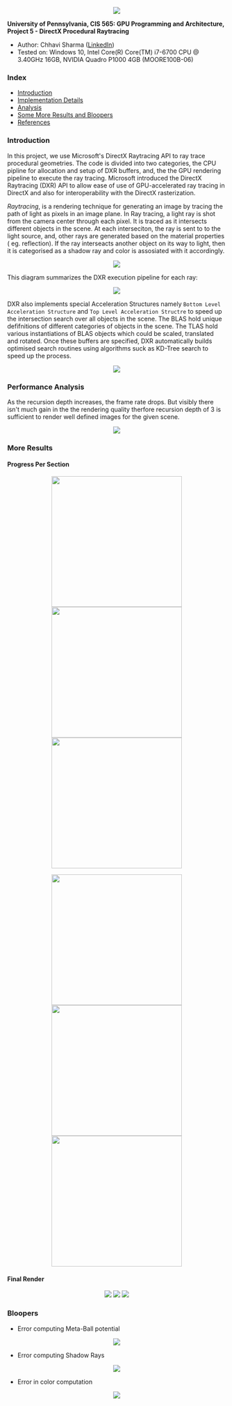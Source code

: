 <p align="center">
  <img src="images/finalgif.gif">
</p>

**University of Pennsylvania, CIS 565: GPU Programming and Architecture,
Project 5 - DirectX Procedural Raytracing**

* Author: Chhavi Sharma ([LinkedIn](https://www.linkedin.com/in/chhavi275/))
* Tested on: Windows 10, Intel Core(R) Core(TM) i7-6700 CPU @ 3.40GHz 16GB, 
             NVIDIA Quadro P1000 4GB (MOORE100B-06)


### Index

- [Introduction]( https://github.com/chhavisharma/Project4-CUDA-ICP#introduction )
- [Implementation Details]( https://github.com/chhavisharma/Project4-CUDA-ICP#implementation-details )
- [Analysis](https://github.com/chhavisharma/Project4-CUDA-ICP#analysis )
- [Some More Results and Bloopers]( https://github.com/chhavisharma/Project4-CUDA-ICP#bloopers )
- [References](https://github.com/chhavisharma/Project4-CUDA-ICP#resources-and-references )

### Introduction

In this project, we use Microsoft's DirectX Raytracing API to ray trace procedural geometries. The code is divided into two categories, the CPU pipline for allocation and setup of DXR buffers, and, the the GPU rendering pipeline to execute the ray tracing. Microsoft introduced the DirectX Raytracing (DXR) API to allow ease of use of GPU-accelerated ray tracing in DirectX and also for interoperability with the DirectX rasterization. 

*Raytracing*, is a rendering technique for generating an image by tracing the path of light as pixels in an image plane. In Ray tracing, a light ray is shot from the camera center through each pixel. It is traced as it intersects different objects in the scene. At each interseciton, the ray is sent to to the light source, and, other rays are generated based on the material properties ( eg. reflection). If the ray interseacts another object on its way to light, then it is categorised as a shadow ray and color is assosiated with it accordingly. 

<p align="center">
  <img src="https://github.com/CIS565-Fall-2019/Project5-DirectX-Procedural-Raytracing/blob/master/images/raytrace.jpg">
</p>


This diagram summarizes the DXR execution pipeline for each ray:

<p align="center">
  <img src="https://github.com/CIS565-Fall-2019/Project5-DirectX-Procedural-Raytracing/blob/master/images/pipeline.png">
</p>

DXR also implements special Acceleration Structures namely `Bottom Level Acceleration Structure` and `Top Level Acceleration Structre` to speed up the intersection search over all objects in the scene. The BLAS hold unique defifnitions of different categories of objects in the scene. The TLAS hold various instantiations of BLAS objects which could be scaled, translated and rotated. Once these buffers are specified, DXR automatically builds optimised search routines using algorithms suck as KD-Tree search to speed up the process. 

<p align="center">
  <img src="https://github.com/CIS565-Fall-2019/Project5-DirectX-Procedural-Raytracing/blob/master/images/accelexplained.png">
</p>


### Performance Analysis

As the recursion depth increases, the frame rate drops. But visibly there isn't much gain in the the rendering quality therfore recursion depth of 3 is sufficient to render well defined images for the given scene. 

<p align="center">
  <img src="images/fps_vs_recursion.png">
</p>

### More Results

#### Progress Per Section 

<p align="center">
  <img src="images/1.gif", width=300>
  <img src="images/2.gif", width=300>
  <img src="images/3.gif", width=300>
</p>
<p align="center">
  <img src="images/4.gif", width=300>
  <img src="images/5.png", width=300>
  <img src="images/6.gif", width=300>
</p>

#### Final Render

<p align="center">
  <img src="images/final2.gif">
    <img src="images/final3.gif">
     <img src="images/perfect.png">
</p>

### Bloopers

- Error computing Meta-Ball potential
<p align="center">
  <img src="images/fps_vs_recursion.png">
</p>

- Error computing Shadow Rays
<p align="center">
  <img src="images/fps_vs_recursion.png">
</p>

- Error in color computation
<p align="center">
  <img src="images/fps_vs_recursion.png">
</p>
